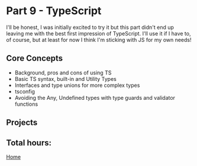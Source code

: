 # Part 9 - TypeScript

I'll be honest, I was initially excited to try it but this part didn't end up leaving me with the best first impression of TypeScript. I'll use it if I have to, of course, but at least for now I think I'm sticking with JS for my own needs!

## Core Concepts

- Background, pros and cons of using TS
- Basic TS syntax, built-in and Utility Types
- Interfaces and type unions for more complex types
- tsconfig
- Avoiding the Any, Undefined types with type guards and validator functions

## Projects

## Total hours:

[Home](https://github.com/jcmsmith/Full-Stack-open)
